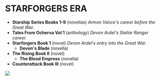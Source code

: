 # STARFORGERS ERA


+ **Starship Series Books 1-9** (novellas) *Armon Vance's career before the Great War.*
+ **Tales From Ocherva Vol 1** (anthology) *Devon Ardel's Stellar Ranger career.*
+ **Starforgers Book 1** (novel) *Devon Ardel's entry into the Great War.*
 	- **Devon's Blade** (novella)
+ **The Rising Book II** (novel)
 	- **The Blood Empress** (novella)
+ **Counterattack Book III** (novel)

<img src="../MugWrapAroundCovers_vol1_blue_60.png" />
